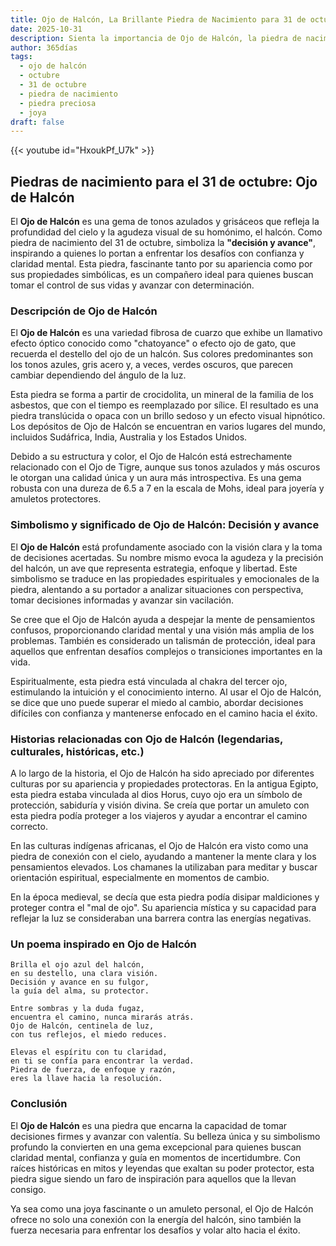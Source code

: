 ```yaml
---
title: Ojo de Halcón, La Brillante Piedra de Nacimiento para 31 de octubre
date: 2025-10-31
description: Sienta la importancia de Ojo de Halcón, la piedra de nacimiento de 31 de octubre que simboliza Decisión y avance. Deje que su belleza y significado iluminen su día.
author: 365días
tags:
  - ojo de halcón
  - octubre
  - 31 de octubre
  - piedra de nacimiento
  - piedra preciosa
  - joya
draft: false
---
```


{{< youtube id="HxoukPf_U7k" >}}

## Piedras de nacimiento para el 31 de octubre: Ojo de Halcón

El **Ojo de Halcón** es una gema de tonos azulados y grisáceos que refleja la profundidad del cielo y la agudeza visual de su homónimo, el halcón. Como piedra de nacimiento del 31 de octubre, simboliza la **"decisión y avance"**, inspirando a quienes lo portan a enfrentar los desafíos con confianza y claridad mental. Esta piedra, fascinante tanto por su apariencia como por sus propiedades simbólicas, es un compañero ideal para quienes buscan tomar el control de sus vidas y avanzar con determinación.

### Descripción de Ojo de Halcón

El **Ojo de Halcón** es una variedad fibrosa de cuarzo que exhibe un llamativo efecto óptico conocido como "chatoyance" o efecto ojo de gato, que recuerda el destello del ojo de un halcón. Sus colores predominantes son los tonos azules, gris acero y, a veces, verdes oscuros, que parecen cambiar dependiendo del ángulo de la luz.

Esta piedra se forma a partir de crocidolita, un mineral de la familia de los asbestos, que con el tiempo es reemplazado por sílice. El resultado es una piedra translúcida o opaca con un brillo sedoso y un efecto visual hipnótico. Los depósitos de Ojo de Halcón se encuentran en varios lugares del mundo, incluidos Sudáfrica, India, Australia y los Estados Unidos.

Debido a su estructura y color, el Ojo de Halcón está estrechamente relacionado con el Ojo de Tigre, aunque sus tonos azulados y más oscuros le otorgan una calidad única y un aura más introspectiva. Es una gema robusta con una dureza de 6.5 a 7 en la escala de Mohs, ideal para joyería y amuletos protectores.

### Simbolismo y significado de Ojo de Halcón: Decisión y avance

El **Ojo de Halcón** está profundamente asociado con la visión clara y la toma de decisiones acertadas. Su nombre mismo evoca la agudeza y la precisión del halcón, un ave que representa estrategia, enfoque y libertad. Este simbolismo se traduce en las propiedades espirituales y emocionales de la piedra, alentando a su portador a analizar situaciones con perspectiva, tomar decisiones informadas y avanzar sin vacilación.

Se cree que el Ojo de Halcón ayuda a despejar la mente de pensamientos confusos, proporcionando claridad mental y una visión más amplia de los problemas. También es considerado un talismán de protección, ideal para aquellos que enfrentan desafíos complejos o transiciones importantes en la vida.

Espiritualmente, esta piedra está vinculada al chakra del tercer ojo, estimulando la intuición y el conocimiento interno. Al usar el Ojo de Halcón, se dice que uno puede superar el miedo al cambio, abordar decisiones difíciles con confianza y mantenerse enfocado en el camino hacia el éxito.

### Historias relacionadas con Ojo de Halcón (legendarias, culturales, históricas, etc.)

A lo largo de la historia, el Ojo de Halcón ha sido apreciado por diferentes culturas por su apariencia y propiedades protectoras. En la antigua Egipto, esta piedra estaba vinculada al dios Horus, cuyo ojo era un símbolo de protección, sabiduría y visión divina. Se creía que portar un amuleto con esta piedra podía proteger a los viajeros y ayudar a encontrar el camino correcto.

En las culturas indígenas africanas, el Ojo de Halcón era visto como una piedra de conexión con el cielo, ayudando a mantener la mente clara y los pensamientos elevados. Los chamanes la utilizaban para meditar y buscar orientación espiritual, especialmente en momentos de cambio.

En la época medieval, se decía que esta piedra podía disipar maldiciones y proteger contra el "mal de ojo". Su apariencia mística y su capacidad para reflejar la luz se consideraban una barrera contra las energías negativas.

### Un poema inspirado en Ojo de Halcón

```
Brilla el ojo azul del halcón,  
en su destello, una clara visión.  
Decisión y avance en su fulgor,  
la guía del alma, su protector.  

Entre sombras y la duda fugaz,  
encuentra el camino, nunca mirarás atrás.  
Ojo de Halcón, centinela de luz,  
con tus reflejos, el miedo reduces.  

Elevas el espíritu con tu claridad,  
en ti se confía para encontrar la verdad.  
Piedra de fuerza, de enfoque y razón,  
eres la llave hacia la resolución.  
```

### Conclusión

El **Ojo de Halcón** es una piedra que encarna la capacidad de tomar decisiones firmes y avanzar con valentía. Su belleza única y su simbolismo profundo la convierten en una gema excepcional para quienes buscan claridad mental, confianza y guía en momentos de incertidumbre. Con raíces históricas en mitos y leyendas que exaltan su poder protector, esta piedra sigue siendo un faro de inspiración para aquellos que la llevan consigo.

Ya sea como una joya fascinante o un amuleto personal, el Ojo de Halcón ofrece no solo una conexión con la energía del halcón, sino también la fuerza necesaria para enfrentar los desafíos y volar alto hacia el éxito.